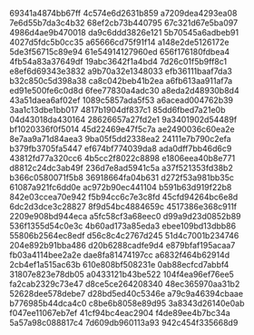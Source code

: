 69341a4874bb67ff
4c574e6d2631b859
a7209dea4293ea08
7e6d55b7da3c4b32
68ef2cb73b440795
67c321d67e5ba097
4986d4ae9b470018
da9c6ddd3826e121
5b70545a6adbeb91
4027d5fdc5b0cc35
a65666cd75f91f14
a148e2de5126172e
5de3f56715c89e94
61e54914127960ed
656f176180fdbea4
4fb54a83a37649df
19abc3642f1a4bd4
7d26c01f5b9ff8c1
e8ef6d69343e3832
a9b70a32e1348033
efb36111baaf7da3
b32c850c5d398a38
ca8c042beb41b2ea
a6fb613aa911af7a
ed91e500fe6c0d8d
6fee77830a4adc30
a8eda2d48930b8d4
43a51daea6af02ef
1089c5857ada5f53
a6acead004762b39
3aa1c13dbe1bb017
4817b1904df837c1
85dd6fbed7a21e0b
04d43018da430164
28626657a27fd2e1
9a3401902d54489f
bf1020336f0f5014
45d22469e47f5c7a
ae2490036c60ea2e
8e7aa9a71d84aea3
9ba05f5dd2338ea2
24111e7b790c2efa
b379fb3705fa5447
ef674bf774039da8
ada0dff7bb46d6c9
43812fd77a320cc6
4b5cc2f8022c8898
e1806eea40b8e771
d8812c24dc3ab49f
236d7e8ad5941c5a
a37f521353fd38b2
b366c0580071f5b8
36918664fa04b631
d272f53a981bb35c
61087a921fc6dd0e
ac972b90ec441104
b591b63d919f22b8
842e03ccea70e942
f5b94cc6c7e3c8fd
45cfd94264bc6e8d
6dc2d3dce3c28827
8f9d54bc4884659c
4517386e368c911f
2209e908bd944eca
a5fc58cf3a68eec0
d99a9d23d0852b89
536f1355d54c0e3c
4b60ad173a85eda3
ebee109bd13dbb86
55806b2564ec8edf
d56c8c4c2767d245
51d4c7001b234746
204e892b91bba486
d20b6288cadfe9d4
e879bfaf195acaa7
fb03a4114bee2a2e
dae8fa81474197cc
a6832f464b62914d
2cb4ef1a515ac63b
610e808bf508231e
0ab88ecfcd7abbf4
31807e823e78db05
a0433121b43be522
104f4ea96ef76ee5
fa2cab2329c73e47
d8ce5ce264208340
48ec365970aa31b2
52628dee578debe7
d28bd5ed40c5346e
a79c9a46394cbaae
b776985b44dca4c0
c8be6b8058e89d95
3a8343d26140e0ab
f047ee11067eb7ef
41cf94bc4eac2904
f4de89ee4b7bc34a
5a57a98c088817c4
7d609db960113a93
942c454f335668d9
